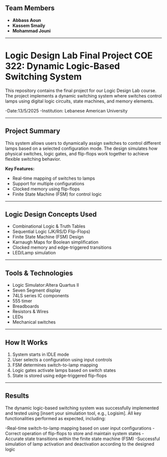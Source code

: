 ## Team Members
- **Abbass Aoun**
- **Kassem Smaily**
- **Mohammad Jouni**

---

# Logic Design Lab Final Project COE 322: Dynamic Logic-Based Switching System

This repository contains the final project for our Logic Design Lab course. The project implements a dynamic switching system where switches control lamps using digital logic circuits, state machines, and memory elements.

-Date:13/5/2025
-Institution: Lebanese American University  

---

## Project Summary

This system allows users to dynamically assign switches to control different lamps based on a selected configuration mode. The design simulates how physical switches, logic gates, and flip-flops work together to achieve flexible switching behavior.

**Key Features:**
- Real-time mapping of switches to lamps  
- Support for multiple configurations  
- Clocked memory using flip-flops  
- Finite State Machine (FSM) for control logic

---

## Logic Design Concepts Used

-  Combinational Logic & Truth Tables  
-  Sequential Logic (JK/RS/D Flip-Flops)  
-  Finite State Machine (FSM) Design  
-  Karnaugh Maps for Boolean simplification  
-  Clocked memory and edge-triggered transitions  
-  LED/Lamp simulation

---

## Tools & Technologies

- Logic Simulator:Altera Quartus II
- Seven Segment display
- 74LS series IC components
- 555 timer
- Breadboards
- Resistors & Wires
- LEDs
- Mechanical switches
  
---

## How It Works

1. System starts in IDLE mode
2. User selects a configuration using input controls
3. FSM determines switch-to-lamp mapping
4. Logic gates activate lamps based on switch states
5. State is stored using edge-triggered flip-flops

---

## Results

The dynamic logic-based switching system was successfully implemented and tested using [insert your simulation tool, e.g., Logisim]. All key functionalities performed as expected, including:

-Real-time switch-to-lamp mapping based on user input configurations
-Correct operation of flip-flops to store and maintain system states
-Accurate state transitions within the finite state machine (FSM)
-Successful simulation of lamp activation and deactivation according to the designed logic




